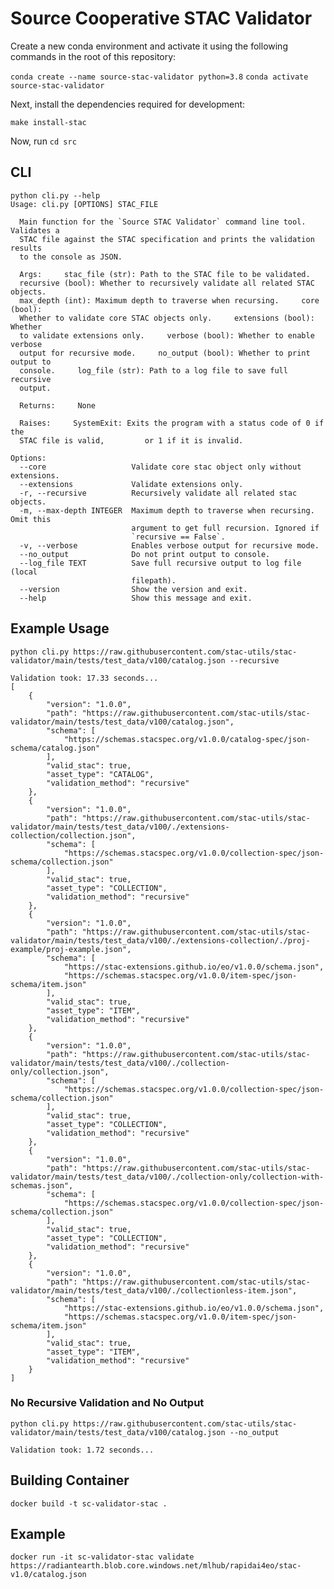 # Source Cooperative STAC Validator


Create a new conda environment and activate it using the following commands in the root of this repository:

`conda create --name source-stac-validator python=3.8`
`conda activate source-stac-validator`

Next, install the dependencies required for development:
```
make install-stac
```

Now, run `cd src`

## CLI

```
python cli.py --help
Usage: cli.py [OPTIONS] STAC_FILE

  Main function for the `Source STAC Validator` command line tool. Validates a
  STAC file against the STAC specification and prints the validation results
  to the console as JSON.

  Args:     stac_file (str): Path to the STAC file to be validated.
  recursive (bool): Whether to recursively validate all related STAC objects.
  max_depth (int): Maximum depth to traverse when recursing.     core (bool):
  Whether to validate core STAC objects only.     extensions (bool): Whether
  to validate extensions only.     verbose (bool): Whether to enable verbose
  output for recursive mode.     no_output (bool): Whether to print output to
  console.     log_file (str): Path to a log file to save full recursive
  output.

  Returns:     None

  Raises:     SystemExit: Exits the program with a status code of 0 if the
  STAC file is valid,         or 1 if it is invalid.

Options:
  --core                   Validate core stac object only without extensions.
  --extensions             Validate extensions only.
  -r, --recursive          Recursively validate all related stac objects.
  -m, --max-depth INTEGER  Maximum depth to traverse when recursing. Omit this
                           argument to get full recursion. Ignored if
                           `recursive == False`.
  -v, --verbose            Enables verbose output for recursive mode.
  --no_output              Do not print output to console.
  --log_file TEXT          Save full recursive output to log file (local
                           filepath).
  --version                Show the version and exit.
  --help                   Show this message and exit.
  ```

## Example Usage
`python cli.py https://raw.githubusercontent.com/stac-utils/stac-validator/main/tests/test_data/v100/catalog.json --recursive`
```
Validation took: 17.33 seconds...
[
    {
        "version": "1.0.0",
        "path": "https://raw.githubusercontent.com/stac-utils/stac-validator/main/tests/test_data/v100/catalog.json",
        "schema": [
            "https://schemas.stacspec.org/v1.0.0/catalog-spec/json-schema/catalog.json"
        ],
        "valid_stac": true,
        "asset_type": "CATALOG",
        "validation_method": "recursive"
    },
    {
        "version": "1.0.0",
        "path": "https://raw.githubusercontent.com/stac-utils/stac-validator/main/tests/test_data/v100/./extensions-collection/collection.json",
        "schema": [
            "https://schemas.stacspec.org/v1.0.0/collection-spec/json-schema/collection.json"
        ],
        "valid_stac": true,
        "asset_type": "COLLECTION",
        "validation_method": "recursive"
    },
    {
        "version": "1.0.0",
        "path": "https://raw.githubusercontent.com/stac-utils/stac-validator/main/tests/test_data/v100/./extensions-collection/./proj-example/proj-example.json",
        "schema": [
            "https://stac-extensions.github.io/eo/v1.0.0/schema.json",
            "https://schemas.stacspec.org/v1.0.0/item-spec/json-schema/item.json"
        ],
        "valid_stac": true,
        "asset_type": "ITEM",
        "validation_method": "recursive"
    },
    {
        "version": "1.0.0",
        "path": "https://raw.githubusercontent.com/stac-utils/stac-validator/main/tests/test_data/v100/./collection-only/collection.json",
        "schema": [
            "https://schemas.stacspec.org/v1.0.0/collection-spec/json-schema/collection.json"
        ],
        "valid_stac": true,
        "asset_type": "COLLECTION",
        "validation_method": "recursive"
    },
    {
        "version": "1.0.0",
        "path": "https://raw.githubusercontent.com/stac-utils/stac-validator/main/tests/test_data/v100/./collection-only/collection-with-schemas.json",
        "schema": [
            "https://schemas.stacspec.org/v1.0.0/collection-spec/json-schema/collection.json"
        ],
        "valid_stac": true,
        "asset_type": "COLLECTION",
        "validation_method": "recursive"
    },
    {
        "version": "1.0.0",
        "path": "https://raw.githubusercontent.com/stac-utils/stac-validator/main/tests/test_data/v100/./collectionless-item.json",
        "schema": [
            "https://stac-extensions.github.io/eo/v1.0.0/schema.json",
            "https://schemas.stacspec.org/v1.0.0/item-spec/json-schema/item.json"
        ],
        "valid_stac": true,
        "asset_type": "ITEM",
        "validation_method": "recursive"
    }
]
```
### No Recursive Validation and No Output

`python cli.py https://raw.githubusercontent.com/stac-utils/stac-validator/main/tests/test_data/v100/catalog.json --no_output`
```
Validation took: 1.72 seconds...
```

## Building Container

`docker build -t sc-validator-stac .`

## Example

`docker run -it sc-validator-stac validate https://radiantearth.blob.core.windows.net/mlhub/rapidai4eo/stac-v1.0/catalog.json`
